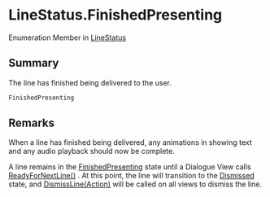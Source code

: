 # LineStatus.FinishedPresenting

Enumeration Member in [LineStatus](/api/csharp/yarn.unity.linestatus.md)

## Summary


The line has finished being delivered to the user.


```csharp
FinishedPresenting
```

## Remarks


When a line has finished being delivered, any animations in
showing text and any audio playback should now be complete. 

A line remains in the  <a href="yarn.unity.linestatus.finishedpresenting.md">FinishedPresenting</a>  state until a
Dialogue View calls  <a href="yarn.unity.dialogueviewbase.readyfornextline.md">ReadyForNextLine()</a> . At this point, the
line will transition to the  <a href="yarn.unity.linestatus.dismissed.md">Dismissed</a>  state, and  <a href="yarn.unity.dialogueviewbase.dismissline.md">DismissLine(Action)</a>  will be called on
all views to dismiss the line.


